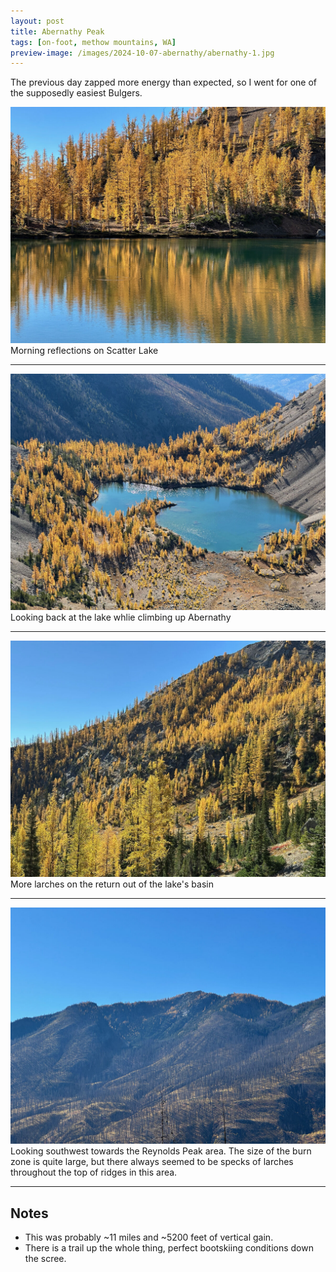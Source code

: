 ```yaml
---
layout: post
title: Abernathy Peak
tags: [on-foot, methow mountains, WA]
preview-image: /images/2024-10-07-abernathy/abernathy-1.jpg
---
```


The previous day zapped more energy than expected, so I went for one of the supposedly easiest Bulgers.

<!--more-->

![abernathy-1.jpg](/images/2024-10-07-abernathy/abernathy-1.jpg)
Morning reflections on Scatter Lake

---

![abernathy-2.jpg](/images/2024-10-07-abernathy/abernathy-2.jpg)
Looking back at the lake whlie climbing up Abernathy

---

![abernathy-3.jpg](/images/2024-10-07-abernathy/abernathy-3.jpg)
More larches on the return out of the lake's basin

---

![abernathy-4.jpg](/images/2024-10-07-abernathy/abernathy-4.jpg)
Looking southwest towards the Reynolds Peak area.
The size of the burn zone is quite large, but there always seemed to be specks of larches throughout the top of ridges in this area.

---

## Notes
* This was probably ~11 miles and ~5200 feet of vertical gain.
* There is a trail up the whole thing, perfect bootskiing conditions down the scree.
